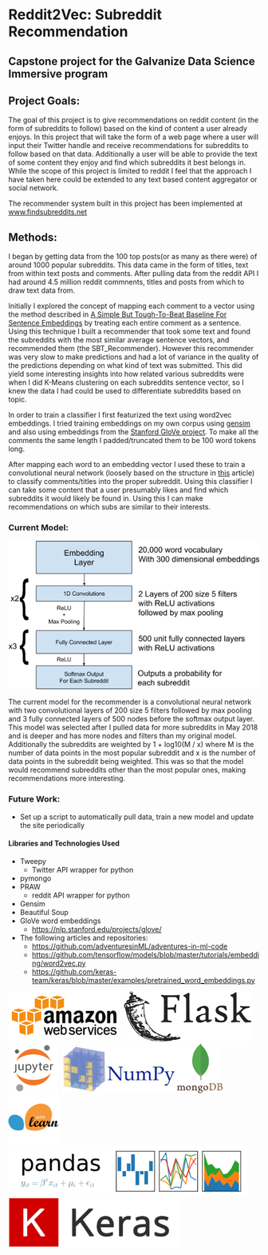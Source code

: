 # Reddit2Vec: Subreddit Recommendation

## Capstone project for the Galvanize Data Science Immersive program

## Project Goals:
The goal of this project is to give recommendations on reddit content (in the form of subreddits to follow) based on the kind of content a user already enjoys. In this project that will take the form of a web page where a user will input their Twitter handle and receive recommendations for subreddits to follow based on that data. Additionally a user will be able to provide the text of some content they enjoy and find which subreddits it best belongs in. While the scope of this project is limited to reddit I feel that the approach I have taken here could be extended to any text based content aggregator or social network.

The recommender system built in this project has been implemented at www.findsubreddits.net


## Methods:
I began by getting data from the 100 top posts(or as many as there were) of around 1000 popular subreddits. This data came in the form of titles, text from within text posts and comments. After pulling data from the reddit API I had around 4.5 million reddit commnents, titles and posts from which to draw text data from.

Initially I explored the concept of mapping each comment to a vector using the method described in [A Simple But Tough-To-Beat Baseline For Sentence Embeddings](https://openreview.net/pdf?id=SyK00v5xx) by treating each entire comment as a sentence. Using this technique I built a recommender that took some text and found the subreddits with the most similar average sentence vectors, and recommended them (the SBT_Recommender). However this recommender was very slow to make predictions and had a lot of variance in the quality of the predictions depending on what kind of text was submitted. This did yield some interesting insights into how related various subreddits were when I did K-Means clustering on each subreddits sentence vector, so I knew the data I had could be used to differentiate subreddits based on topic.

In order to train a classifier I first featurized the text using word2vec embeddings. I tried training embeddings on my own corpus using [gensim](https://radimrehurek.com/gensim/models/word2vec.html) and also using embeddings from the [Stanford GloVe project](https://nlp.stanford.edu/projects/glove/). To make all the comments the same length I padded/truncated them to be 100 word tokens long.



After mapping each word to an embedding vector I used these to train a convolutional neural network (loosely based on the structure in [this](https://blog.keras.io/using-pre-trained-word-embeddings-in-a-keras-model.html) article) to classify comments/titles into the proper subreddit. Using this classifier I can take some content that a user presumably likes and find which subreddits it would likely be found in. Using this I can make recommendations on which subs are similar to their interests.

### Current Model:
![](images/CNNdiagram.png)

The current model for the recommender is a convolutional neural network with two convolutional layers of 200 size 5 filters followed by max pooling and 3 fully connected layers of 500 nodes before the softmax output layer. This model was selected after I pulled data for more subreddits in May 2018 and is deeper and has more nodes and filters than my original model. Additionally the subreddits are weighted by 1 + log10(M / x) where M is the number of data points in the most popular subreddit and x is the number of data points in the subreddit being weighted. This was so that the model would recommend subreddits other than the most popular ones, making recommendations more interesting.

### Future Work:
* Set up a script to automatically pull data, train a new model and update the site periodically 

#### Libraries  and Technologies Used
* Tweepy
    * Twitter API wrapper for python
* pymongo
* PRAW
    * reddit API wrapper for python
* Gensim
* Beautiful Soup
* GloVe word embeddings
    * https://nlp.stanford.edu/projects/glove/
* The following articles and repositories:
    * https://github.com/adventuresinML/adventures-in-ml-code
    * https://github.com/tensorflow/models/blob/master/tutorials/embedding/word2vec.py
    * https://github.com/keras-team/keras/blob/master/examples/pretrained_word_embeddings.py

<img src="images/aws_logo.png" height="100"> <img src="images/flasklogo.png" height="100"><img src="images/jupyter.png" height="100"> <img src="images/numpy-logo.jpg" height="100"><img src="images/Mongo.png" height="100"> <img src="images/sklearn.png" height="100"><img src="images/pandas_logo.png" height="100"> <img src="images/keras.png" height="100">

 
